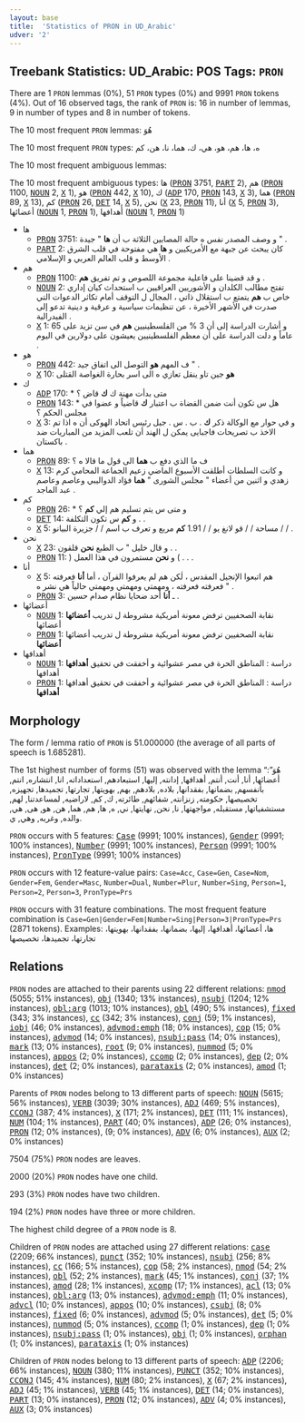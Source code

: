 ```yaml
---
layout: base
title:  'Statistics of PRON in UD_Arabic'
udver: '2'
---
```


## Treebank Statistics: UD_Arabic: POS Tags: `PRON`

There are 1 `PRON` lemmas (0%), 51 `PRON` types (0%) and 9991 `PRON` tokens (4%).
Out of 16 observed tags, the rank of `PRON` is: 16 in number of lemmas, 9 in number of types and 8 in number of tokens.

The 10 most frequent `PRON` lemmas: هُوَ

The 10 most frequent `PRON` types:  ه، ها، هم، هو، هي، ك، هما، نا، هن، كم

The 10 most frequent ambiguous lemmas: 

The 10 most frequent ambiguous types:  ها (<tt><a href="ar-pos-PRON.html">PRON</a></tt> 3751, <tt><a href="ar-pos-PART.html">PART</a></tt> 2), هم (<tt><a href="ar-pos-PRON.html">PRON</a></tt> 1100, <tt><a href="ar-pos-NOUN.html">NOUN</a></tt> 2, <tt><a href="ar-pos-X.html">X</a></tt> 1), هو (<tt><a href="ar-pos-PRON.html">PRON</a></tt> 442, <tt><a href="ar-pos-X.html">X</a></tt> 10), ك (<tt><a href="ar-pos-ADP.html">ADP</a></tt> 170, <tt><a href="ar-pos-PRON.html">PRON</a></tt> 143, <tt><a href="ar-pos-X.html">X</a></tt> 3), هما (<tt><a href="ar-pos-PRON.html">PRON</a></tt> 89, <tt><a href="ar-pos-X.html">X</a></tt> 13), كم (<tt><a href="ar-pos-PRON.html">PRON</a></tt> 26, <tt><a href="ar-pos-DET.html">DET</a></tt> 14, <tt><a href="ar-pos-X.html">X</a></tt> 5), نحن (<tt><a href="ar-pos-X.html">X</a></tt> 23, <tt><a href="ar-pos-PRON.html">PRON</a></tt> 11), أنا (<tt><a href="ar-pos-X.html">X</a></tt> 5, <tt><a href="ar-pos-PRON.html">PRON</a></tt> 3), أعضائها (<tt><a href="ar-pos-NOUN.html">NOUN</a></tt> 1, <tt><a href="ar-pos-PRON.html">PRON</a></tt> 1), أهدافها (<tt><a href="ar-pos-NOUN.html">NOUN</a></tt> 1, <tt><a href="ar-pos-PRON.html">PRON</a></tt> 1)


* ها
  * <tt><a href="ar-pos-PRON.html">PRON</a></tt> 3751: و وصف المصدر نفس ه حالة المصابين الثلاثة ب أن <b>ها</b> " جيدة " .
  * <tt><a href="ar-pos-PART.html">PART</a></tt> 2: كان يبحث عن جبهة مع الأمريكيين و <b>ها</b> هي مفتوحة في قلب الشرق الأوسط و قلب العالم العربي و الإسلامي .
* هم
  * <tt><a href="ar-pos-PRON.html">PRON</a></tt> 1100: و قد قضينا على فاعلية مجموعة اللصوص و تم تفريق <b>هم</b> .
  * <tt><a href="ar-pos-NOUN.html">NOUN</a></tt> 2: تفتح مطالب الكلدان و الأشوريين العراقيين ب استحداث كيان إداري خاص ب <b>هم</b> يتمتع ب استقلال ذاتي ، المجال ل التوقف أمام تكاثر الدعوات التي صدرت في الأشهر الأخيرة ، عن تنظيمات سياسية و عرقية و دينية تدعو إلى الفيدرالية .
  * <tt><a href="ar-pos-X.html">X</a></tt> 1: و أشارت الدراسة إلى أن 3 % من الفلسطينيين <b>هم</b> في سن تزيد على 65 عاماً و دلت الدراسة على أن معظم الفلسطينيين يعيشون على دولارين في اليوم .
* هو
  * <tt><a href="ar-pos-PRON.html">PRON</a></tt> 442: ف المهم <b>هو</b> التوصل الى اتفاق جيد " .
  * <tt><a href="ar-pos-X.html">X</a></tt> 10: <b>هو</b> جين تاو ينقل تعازي ه الى اسر بحارة الغواصة القتلى
* ك
  * <tt><a href="ar-pos-ADP.html">ADP</a></tt> 170: * متى بدأت مهنة ك <b>ك</b> قاض ؟
  * <tt><a href="ar-pos-PRON.html">PRON</a></tt> 143: * هل س تكون أنت ضمن القضاة ب اعتبار <b>ك</b> قاضياً و عضوا في مجلس الحكم ؟
  * <tt><a href="ar-pos-X.html">X</a></tt> 3: و في حوار مع الوكالة ذكر <b>ك</b> . ب . س . جيل رئيس اتحاد الهوكى أن ه اذا تم الاخذ ب تصريحات فاجبايى يمكن ل الهند أن تلعب المزيد من المباريات ضد باكستان .
* هما
  * <tt><a href="ar-pos-PRON.html">PRON</a></tt> 89: ف ما الذي دفع ب <b>هما</b> الى قول ما قالا ه ؟
  * <tt><a href="ar-pos-X.html">X</a></tt> 13: و كانت السلطات أطلقت الأسبوع الماضي زعيم الجماعة المحامي كرم زهدي و اثنين من أعضاء " مجلس الشورى " <b>هما</b> فؤاد الدواليبي وعاصم وعاصم عبد الماجد .
* كم
  * <tt><a href="ar-pos-PRON.html">PRON</a></tt> 26: * و متى س يتم تسليم هم إلي <b>كم</b> ؟
  * <tt><a href="ar-pos-DET.html">DET</a></tt> 14: و <b>كم</b> س تكون التكلفة . .
  * <tt><a href="ar-pos-X.html">X</a></tt> 5: مساحة / / قو لانغ يو / / 1.91 <b>كم</b> مربع و تعرف ب اسم / / جزيرة البيانو / / .
* نحن
  * <tt><a href="ar-pos-X.html">X</a></tt> 23: و قال خليل " ب الطبع <b>نحن</b> قلقون . .
  * <tt><a href="ar-pos-PRON.html">PRON</a></tt> 11: ) و <b>نحن</b> مستمرون في هذا العمل ( . . .
* أنا
  * <tt><a href="ar-pos-X.html">X</a></tt> 5: هم اتبعوا الإنجيل المقدس ، لٰكن هم لم يعرفوا القرآن ، أما <b>أنا</b> فعرفته فعرفته فعرفته ، ومهمتي ومهمتي ومهمتي حالياً هي نشر ه " .
  * <tt><a href="ar-pos-PRON.html">PRON</a></tt> 3: ـ <b>أنا</b> أحد ضحايا نظام صدام حسين .
* أعضائها
  * <tt><a href="ar-pos-NOUN.html">NOUN</a></tt> 1: نقابة الصحفيين ترفض معونة أمريكية مشروطة ل تدريب <b>أعضائها</b> أعضائها
  * <tt><a href="ar-pos-PRON.html">PRON</a></tt> 1: نقابة الصحفيين ترفض معونة أمريكية مشروطة ل تدريب أعضائها <b>أعضائها</b>
* أهدافها
  * <tt><a href="ar-pos-NOUN.html">NOUN</a></tt> 1: دراسة : المناطق الحرة في مصر عشوائية و أخفقت في تحقيق <b>أهدافها</b> أهدافها
  * <tt><a href="ar-pos-PRON.html">PRON</a></tt> 1: دراسة : المناطق الحرة في مصر عشوائية و أخفقت في تحقيق أهدافها <b>أهدافها</b>

## Morphology

The form / lemma ratio of `PRON` is 51.000000 (the average of all parts of speech is 1.685281).

The 1st highest number of forms (51) was observed with the lemma “هُوَ”: أعضائها, أنا, أنت, أنتم, أهدافها, إدانته, إليها, استبعادهم, استعداداته, انا, انتشاره, انتم, بأنفسهم, بضمانها, بفقدانها, بلاده, بلادهم, بهم, بهويتها, تجارتها, تجميدها, تجهيزه, تخصيصها, حكومته, زنزانته, شفائهم, طائرته, ك, كم, لاراضيه, لمساعدتنا, لهم, مستشفياتها, مستقبله, مواجهتها, نا, نحن, نهايتها, ني, ه, ها, هم, هما, هن, هو, هى, هي, والده, وغربه, وهي, ي.

`PRON` occurs with 5 features: <tt><a href="ar-feat-Case.html">Case</a></tt> (9991; 100% instances), <tt><a href="ar-feat-Gender.html">Gender</a></tt> (9991; 100% instances), <tt><a href="ar-feat-Number.html">Number</a></tt> (9991; 100% instances), <tt><a href="ar-feat-Person.html">Person</a></tt> (9991; 100% instances), <tt><a href="ar-feat-PronType.html">PronType</a></tt> (9991; 100% instances)

`PRON` occurs with 12 feature-value pairs: `Case=Acc`, `Case=Gen`, `Case=Nom`, `Gender=Fem`, `Gender=Masc`, `Number=Dual`, `Number=Plur`, `Number=Sing`, `Person=1`, `Person=2`, `Person=3`, `PronType=Prs`

`PRON` occurs with 31 feature combinations.
The most frequent feature combination is `Case=Gen|Gender=Fem|Number=Sing|Person=3|PronType=Prs` (2871 tokens).
Examples: ها، أعضائها، أهدافها، إليها، بضمانها، بفقدانها، بهويتها، تجارتها، تجميدها، تخصيصها


## Relations

`PRON` nodes are attached to their parents using 22 different relations: <tt><a href="ar-dep-nmod.html">nmod</a></tt> (5055; 51% instances), <tt><a href="ar-dep-obj.html">obj</a></tt> (1340; 13% instances), <tt><a href="ar-dep-nsubj.html">nsubj</a></tt> (1204; 12% instances), <tt><a href="ar-dep-obl-arg.html">obl:arg</a></tt> (1013; 10% instances), <tt><a href="ar-dep-obl.html">obl</a></tt> (490; 5% instances), <tt><a href="ar-dep-fixed.html">fixed</a></tt> (343; 3% instances), <tt><a href="ar-dep-cc.html">cc</a></tt> (342; 3% instances), <tt><a href="ar-dep-conj.html">conj</a></tt> (59; 1% instances), <tt><a href="ar-dep-iobj.html">iobj</a></tt> (46; 0% instances), <tt><a href="ar-dep-advmod-emph.html">advmod:emph</a></tt> (18; 0% instances), <tt><a href="ar-dep-cop.html">cop</a></tt> (15; 0% instances), <tt><a href="ar-dep-advmod.html">advmod</a></tt> (14; 0% instances), <tt><a href="ar-dep-nsubj-pass.html">nsubj:pass</a></tt> (14; 0% instances), <tt><a href="ar-dep-mark.html">mark</a></tt> (13; 0% instances), <tt><a href="ar-dep-root.html">root</a></tt> (9; 0% instances), <tt><a href="ar-dep-nummod.html">nummod</a></tt> (5; 0% instances), <tt><a href="ar-dep-appos.html">appos</a></tt> (2; 0% instances), <tt><a href="ar-dep-ccomp.html">ccomp</a></tt> (2; 0% instances), <tt><a href="ar-dep-dep.html">dep</a></tt> (2; 0% instances), <tt><a href="ar-dep-det.html">det</a></tt> (2; 0% instances), <tt><a href="ar-dep-parataxis.html">parataxis</a></tt> (2; 0% instances), <tt><a href="ar-dep-amod.html">amod</a></tt> (1; 0% instances)

Parents of `PRON` nodes belong to 13 different parts of speech: <tt><a href="ar-pos-NOUN.html">NOUN</a></tt> (5615; 56% instances), <tt><a href="ar-pos-VERB.html">VERB</a></tt> (3039; 30% instances), <tt><a href="ar-pos-ADJ.html">ADJ</a></tt> (469; 5% instances), <tt><a href="ar-pos-CCONJ.html">CCONJ</a></tt> (387; 4% instances), <tt><a href="ar-pos-X.html">X</a></tt> (171; 2% instances), <tt><a href="ar-pos-DET.html">DET</a></tt> (111; 1% instances), <tt><a href="ar-pos-NUM.html">NUM</a></tt> (104; 1% instances), <tt><a href="ar-pos-PART.html">PART</a></tt> (40; 0% instances), <tt><a href="ar-pos-ADP.html">ADP</a></tt> (26; 0% instances), <tt><a href="ar-pos-PRON.html">PRON</a></tt> (12; 0% instances),  (9; 0% instances), <tt><a href="ar-pos-ADV.html">ADV</a></tt> (6; 0% instances), <tt><a href="ar-pos-AUX.html">AUX</a></tt> (2; 0% instances)

7504 (75%) `PRON` nodes are leaves.

2000 (20%) `PRON` nodes have one child.

293 (3%) `PRON` nodes have two children.

194 (2%) `PRON` nodes have three or more children.

The highest child degree of a `PRON` node is 8.

Children of `PRON` nodes are attached using 27 different relations: <tt><a href="ar-dep-case.html">case</a></tt> (2209; 66% instances), <tt><a href="ar-dep-punct.html">punct</a></tt> (352; 10% instances), <tt><a href="ar-dep-nsubj.html">nsubj</a></tt> (256; 8% instances), <tt><a href="ar-dep-cc.html">cc</a></tt> (166; 5% instances), <tt><a href="ar-dep-cop.html">cop</a></tt> (58; 2% instances), <tt><a href="ar-dep-nmod.html">nmod</a></tt> (54; 2% instances), <tt><a href="ar-dep-obl.html">obl</a></tt> (52; 2% instances), <tt><a href="ar-dep-mark.html">mark</a></tt> (45; 1% instances), <tt><a href="ar-dep-conj.html">conj</a></tt> (37; 1% instances), <tt><a href="ar-dep-amod.html">amod</a></tt> (28; 1% instances), <tt><a href="ar-dep-xcomp.html">xcomp</a></tt> (17; 1% instances), <tt><a href="ar-dep-acl.html">acl</a></tt> (13; 0% instances), <tt><a href="ar-dep-obl-arg.html">obl:arg</a></tt> (13; 0% instances), <tt><a href="ar-dep-advmod-emph.html">advmod:emph</a></tt> (11; 0% instances), <tt><a href="ar-dep-advcl.html">advcl</a></tt> (10; 0% instances), <tt><a href="ar-dep-appos.html">appos</a></tt> (10; 0% instances), <tt><a href="ar-dep-csubj.html">csubj</a></tt> (8; 0% instances), <tt><a href="ar-dep-fixed.html">fixed</a></tt> (6; 0% instances), <tt><a href="ar-dep-advmod.html">advmod</a></tt> (5; 0% instances), <tt><a href="ar-dep-det.html">det</a></tt> (5; 0% instances), <tt><a href="ar-dep-nummod.html">nummod</a></tt> (5; 0% instances), <tt><a href="ar-dep-ccomp.html">ccomp</a></tt> (1; 0% instances), <tt><a href="ar-dep-dep.html">dep</a></tt> (1; 0% instances), <tt><a href="ar-dep-nsubj-pass.html">nsubj:pass</a></tt> (1; 0% instances), <tt><a href="ar-dep-obj.html">obj</a></tt> (1; 0% instances), <tt><a href="ar-dep-orphan.html">orphan</a></tt> (1; 0% instances), <tt><a href="ar-dep-parataxis.html">parataxis</a></tt> (1; 0% instances)

Children of `PRON` nodes belong to 13 different parts of speech: <tt><a href="ar-pos-ADP.html">ADP</a></tt> (2206; 66% instances), <tt><a href="ar-pos-NOUN.html">NOUN</a></tt> (380; 11% instances), <tt><a href="ar-pos-PUNCT.html">PUNCT</a></tt> (352; 10% instances), <tt><a href="ar-pos-CCONJ.html">CCONJ</a></tt> (145; 4% instances), <tt><a href="ar-pos-NUM.html">NUM</a></tt> (80; 2% instances), <tt><a href="ar-pos-X.html">X</a></tt> (67; 2% instances), <tt><a href="ar-pos-ADJ.html">ADJ</a></tt> (45; 1% instances), <tt><a href="ar-pos-VERB.html">VERB</a></tt> (45; 1% instances), <tt><a href="ar-pos-DET.html">DET</a></tt> (14; 0% instances), <tt><a href="ar-pos-PART.html">PART</a></tt> (13; 0% instances), <tt><a href="ar-pos-PRON.html">PRON</a></tt> (12; 0% instances), <tt><a href="ar-pos-ADV.html">ADV</a></tt> (4; 0% instances), <tt><a href="ar-pos-AUX.html">AUX</a></tt> (3; 0% instances)


